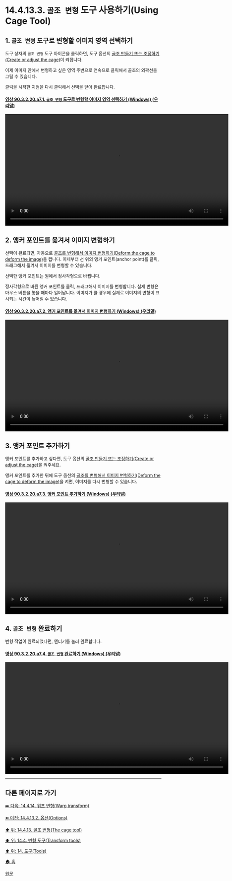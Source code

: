 # 14.4.13.3. `골조 변형` 도구 사용하기(Using Cage Tool)

## 1. `골조 변형` 도구로 변형할 이미지 영역 선택하기
도구 상자의 `골조 변형` 도구 아이콘을 클릭하면, 도구 옵션의 [골조 만들기 또는 조정하기(Create or adjust the cage)](./14-04-13-02-options.md#14-04-13-03-s1)이 켜집니다.

이제 이미지 안에서 변형하고 싶은 영역 주변으로 연속으로 클릭해서 골조의 외곽선을 그릴 수 있습니다.

클릭을 시작한 지점을 다시 클릭해서 선택을 닫아 완료합니다.

<a id="90-03-02-20-a7-01"></a>

#### [영상 90.3.2.20.a7.1. `골조 변형` 도구로 변형할 이미지 영역 선택하기 (Windows) (우리말)](./90-03-02-20-cage_transform.md#90-03-02-20-a7-01)
<video controls="controls" width="720" src="https://github.com/wonder13662/gimp/assets/15767104/90cde5fe-372d-4fa1-acde-74994e19e08e"></video>

## 2. 앵커 포인트를 옮겨서 이미지 변형하기
선택이 완료되면, 자동으로 [골조를 변형해서 이미지 변형하기(Deform the cage to deform the image)](./14-04-13-02-options.md#14-04-13-03-s2)을 켭니다. 이제부터 선 위의 앵커 포인트(anchor point)를 클릭, 드래그해서 옮겨서 이미지를 변형할 수 있습니다. 

선택한 앵커 포인트는 원에서 정사각형으로 바뀝니다.

정사각형으로 바뀐 앵커 포인트를 클릭, 드래그해서 이미지를 변형합니다. 실제 변형은 마우스 버튼을 놓을 때마다 일어납니다. 이미지가 클 경우에 실제로 이미지의 변형이 표시되는 시간이 늦어질 수 있습니다.

<a id="90-03-02-20-a7-02"></a>

#### [영상 90.3.2.20.a7.2. 앵커 포인트를 옮겨서 이미지 변형하기 (Windows) (우리말)](./90-03-02-20-cage_transform.md#90-03-02-20-a7-02)
<video controls="controls" width="720" src="https://github.com/wonder13662/gimp/assets/15767104/0f812dba-7c68-4732-b88a-6de0d20a83f9"></video>

## 3. 앵커 포인트 추가하기
앵커 포인트를 추가하고 싶다면, 도구 옵션의 [골조 만들기 또는 조정하기(Create or adjust the cage)](./14-04-13-02-options.md#14-04-13-03-s1)을 켜주세요.

앵커 포인트를 추가한 뒤에 도구 옵션의 [골조를 변형해서 이미지 변형하기(Deform the cage to deform the image)](./14-04-13-02-options.md#14-04-13-03-s2)을 켜면, 이미지를 다시 변형할 수 있습니다.

<a id="90-03-02-20-a7-03"></a>

#### [영상 90.3.2.20.a7.3. 앵커 포인트 추가하기 (Windows) (우리말)](./90-03-02-20-cage_transform.md#90-03-02-20-a7-03)
<video controls="controls" width="720" src="https://github.com/wonder13662/gimp/assets/15767104/ea03394a-a0e7-433f-877d-fed08ef1100c"></video>

## 4. `골조 변형` 완료하기
변형 작업이 완료되었다면, 엔터키를 눌러 완료합니다.

<a id="90-03-02-20-a7-04"></a>

#### [영상 90.3.2.20.a7.4. `골조 변형` 완료하기 (Windows) (우리말)](./90-03-02-20-cage_transform.md#90-03-02-20-a7-04)
<video controls="controls" width="720" src="https://github.com/wonder13662/gimp/assets/15767104/5d174ceb-ff73-4f53-be48-974edc656e91"></video>

***

## 다른 페이지로 가기

[➡️ 다음: 14.4.14. 워프 변형(Warp transform)](./14-04-14-00-warp-transform.md)

[⬅️ 이전: 14.4.13.2. 옵션(Options)](./14-04-13-02-options.md)

[⬆️ 위: 14.4.13. 골조 변형(The cage tool)](./14-04-13-00-the-cage-tool.md)

[⬆️ 위: 14.4. 변형 도구(Transform tools)](./14-04-00-transform-tools.md)

[⬆️ 위: 14. 도구(Tools)](./14-00-tools.md)

[🏠 홈](./00-home.md)

[원문](https://docs.gimp.org/2.10/ko/gimp-tool-cage.html#idm16248)
